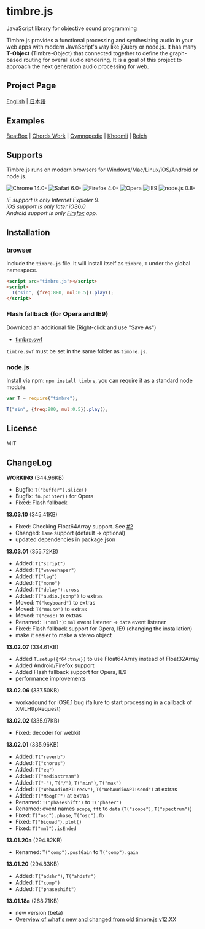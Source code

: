 timbre.js
=========
JavaScript library for objective sound programming

Timbre.js provides a functional processing and synthesizing audio in your web apps with modern JavaScript's way like jQuery or node.js. It has many **T-Object** (Timbre-Object) that connected together to define the graph-based routing for overall audio rendering. It is a goal of this project to approach the next generation audio processing for web. 

## Project Page ##
[English](http://mohayonao.github.com/timbre.js/) | [日本語](http://mohayonao.github.com/timbre.js/ja/)

## Examples ##
[BeatBox](http://mohayonao.github.com/timbre.js/beatbox.html) | [Chords Work](http://mohayonao.github.com/timbre.js/chord.html) | [Gymnopedie](http://mohayonao.github.com/timbre.js/satie.html) | [Khoomii](http://mohayonao.github.com/timbre.js/koomii.html) | [Reich](http://mohayonao.github.com/timbre.js/reich.html)

## Supports ##
Timbre.js runs on modern browsers for Windows/Mac/Linux/iOS/Android or node.js.

![Chrome 14.0-](http://mohayonao.github.com/timbre.js/misc/img/chrome.png)
![Safari 6.0-](http://mohayonao.github.com/timbre.js/misc/img/safari.png)
![Firefox 4.0-](http://mohayonao.github.com/timbre.js/misc/img/firefox.png)
![Opera](http://mohayonao.github.com/timbre.js/misc/img/opera.png)
![IE9](http://mohayonao.github.com/timbre.js/misc/img/ie.png)
![node.js 0.8-](http://mohayonao.github.com/timbre.js/misc/img/nodejs.png)

*IE support is only Internet Exploler 9.*  
*iOS support is only later iOS6.0*  
*Android support is only [Firefox](https://play.google.com/store/apps/details?id=org.mozilla.firefox) app.*

## Installation ##
### browser
Include the `timbre.js` file. It will install itself as `timbre`, `T` under the global namespace.

```html
<script src="timbre.js"></script>
<script>
  T("sin", {freq:880, mul:0.5}).play();
</script>
```

### Flash fallback (for Opera and IE9)
Download an additional file (Right-click and use "Save As")

- [timbre.swf](/timbre.js/timbre.swf)

`timbre.swf` must be set in the same folder as `timbre.js`.

### node.js
Install via npm: `npm install timbre`, you can require it as a standard node module.

```js
var T = require("timbre");

T("sin", {freq:880, mul:0.5}).play();
```

## License ##

MIT

## ChangeLog ##
**WORKING** (344.96KB)
* Bugfix: `T("buffer").slice()`
* Bugfix: `fn.pointer()` for Opera
* Fixed: Flash fallback

**13.03.10** (345.41KB)
* Fixed: Checking Float64Array support. See [#2](https://github.com/mohayonao/timbre.js/pull/2)
* Changed: `lame` support (default -> optional)
* updated dependencies in package.json

**13.03.01** (355.72KB)
* Added: `T("script")`
* Added: `T("waveshaper")`
* Added: `T("lag")`
* Added: `T("mono")`
* Added: `T("delay").cross`
* Added: `T("audio.jsonp")` to extras
* Moved: `T("keyboard")` to extras
* Moved: `T("mouse")` to extras
* Moved: `T("cosc)` to extras
* Renamed: `T("mml")`: `mml` event listener -> `data` event listener
* Fixed: Flash fallback support for Opera, IE9 (changing the installation)
* make it easier to make a stereo object

**13.02.07** (334.61KB)
* Added `T.setup({f64:true})` to use Float64Array instead of Float32Array
* Added Android/Firefox support
* Added Flash fallback support for Opera, IE9
* performance improvements

**13.02.06** (337.50KB)
* workadound for iOS6.1 bug (failure to start processing in a callback of XMLHttpRequest)

**13.02.02** (335.97KB)
* Fixed: decoder for webkit

**13.02.01** (335.96KB)
* Added: `T("reverb")`
* Added: `T("chorus")`
* Added: `T("eq")`
* Added: `T("mediastream")`
* Added: `T("-")`, `T("/")`, `T("min")`, `T("max")`
* Added: `T("WebAudioAPI:recv")`, `T("WebAudioAPI:send")` at extras
* Added: `T("MoogFF")` at extras
* Renamed: `T("phaseshift")` to `T("phaser")`
* Renamed: event names `scope`, `fft` to `data` (`T("scope")`, `T("spectrum")`)
* Fixed: `T("osc").phase`, `T("osc").fb`
* Fixed: `T("biquad").plot()`
* Fixed: `T("mml").isEnded`

**13.01.20a** (294.82KB)
* Renamed: `T("comp").postGain` to `T("comp").gain`

**13.01.20** (294.83KB)
* Added: `T("adshr")`, `T("ahdsfr")`
* Added: `T("comp")`
* Added: `T("phaseshift")`

**13.01.18a** (268.71KB)
* new version (beta)
* [Overview of what's new and changed from old timbre.js v12.XX](https://github.com/mohayonao/timbre.js/wiki/Overview-of-what's-new-and-changed-from-old-timbre.js-v12.XX)
